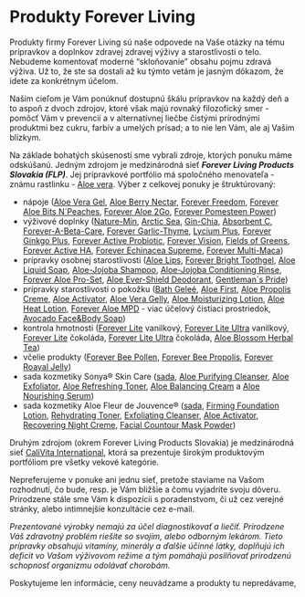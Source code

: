 Produkty Forever Living
=======================

Produkty firmy Forever Living sú naše odpovede na
Vaše otázky na tému prípravkov a doplnkov zdravej zdravej výživy a
starostlivosti o telo. Nebudeme komentovať moderné “skloňovanie” obsahu pojmu
zdravá výživa. Už to, že ste sa dostali až ku týmto vetám je jasným dôkazom, že
idete za konkrétnym účelom.

Našim cieľom je Vám ponúknuť dostupnú škálu prípravkov na každý deň a to aspoň z
dvoch zdrojov, ktoré však majú rovnaký filozofický smer - pomôcť Vám v prevencii
a v alternatívnej liečbe čistými prírodnými produktmi bez cukru, farbív a
umelých prísad; a to nie len Vám, ale aj Vašim blízkym.

Na základe bohatých skúseností sme vybrali zdroje, ktorých ponuku máme
odskúšanú. Jedným zdrojom je medzinárodná sieť ***Forever Living Products
Slovakia (FLP)***. Jej prípravkové portfólio má spoločného menovateľa - známu
rastlinku - [Aloe vera](../bylinky/aloe-vera). Výber
z celkovej ponuky je štruktúrovaný:

* nápoje ([Aloe Vera Gel](aloe-vera-gel), [Aloe Berry Nectar](aloe-berry-nectar), [Forever Freedom](forever-freedom), [Forever Aloe Bits N´Peaches](forever-aloe-bits-n%C2%B4peaches), [Forever Aloe 2Go](forever-aloe2go), [Forever Pomesteen Power](forever-pomesteen-power))
* výživové doplnky ([Nature-Min](nature-min), [Arctic Sea](arctic-sea-super-omega-3), [Gin-Chia](gin-chia), [Absorbent C](absorbent-c), [Forever-A-Beta-Care](a-beta-care), [Forever Garlic-Thyme](forever-garlic-thyme), [Lycium Plus](forever-licium-plus), [Forever Ginkgo Plus](forever-ginkgo-plus), [Forever Active Probiotic](forever-active-probiotic), [Forever Vision](forever-vision), [Fields of Greens](fields-of-greens), [Forever Active HA](forever-active-ha), [Forever Echinacea Supreme](forever-echinacea-supreme), [Forever Multi-Maca](forever-multi-maca))
* prípravky osobnej starostlivosti ([Aloe Lips](aloe-lips), [Forever Bright Toothgel](forever-bright-toothgel), [Aloe Liquid Soap](aloe-liquid-soap), [Aloe-Jojoba Shampoo](aloe-jojoba-shampoo), [Aloe-Jojoba Conditioning Rinse](aloe-jojoba-conditioning-rinse), [Forever Aloe Pro-Set](forever-aloe-pro-set), [Aloe Ever-Shield Deodorant](aloe-ever-shield), [Gentleman´s Pride](gentleman%C2%B4s-pride))
* prípravky starostlivosti o pokožku ([Bath Geleé](aloe-bath-gelee), [Aloe First](aloe-first), [Aloe Propolis Creme](aloe-propolis-creme), [Aloe Activator](aloe-activator), [Aloe Vera Gelly](aloe-vera-gelly), [Aloe Moisturizing Lotion](aloe-moisturizing-lotion), [Aloe Heat Lotion](aloe-heat-lotion-2), [Forever Aloe MPD](forever-aloe-mpd) - viac účelový čistiaci prostriedok, [Avocado Face&Body Soap](avocado-face-body-soap-avokadove-mydlo))
* kontrola hmotnosti ([Forever Lite](forever-lite-ultra) vanilkový, [Forever Lite Ultra](forever-lite-ultra-vanilka) vanilkový, [Forever Lite](forever-lite-k) čokoláda, [Forever Lite Ultra](forever-lite-ultra-cokolada) čokoláda, [Aloe Blossom Herbal Tea](aloe-blossom-herbal-tea))
* včelie produkty ([Forever Bee Pollen](forever-bee-pollen), [Forever Bee Propolis](forever-bee-propolis), [Forever Roayal Jelly](forever-royal-jelly))
* sada kozmetiky Sonya® Skin Care ([sada](sonya-skin-care), [Aloe Purifying Cleanser](aloe-purifying-cleanser), [Aloe Exfoliator](aloe-deep-cleansing-exfoliator), [Aloe Refreshing Toner](aloe-refreshing-toner), [Aloe Balancing Cream](aloe-balancing-cream) a [Aloe Nourishing Serum](aloe-nourishing-serum))
* sada kozmetiky Aloe Fleur de Jouvence® ([sada](aloe-fleur-de-juouvence), [Firming Foundation Lotion](firming-foundation-lotion), [Rehydrating Toner](rehydrating-toner), [Exfoliating Cleanser](exfoliating-cleanser), [Aloe Activator](aloe-activator), [Recovering Night Creme](recovering-night-creme), [Facial Countour Mask Powder](facial-contour-mask-powder))

Druhým zdrojom (okrem Forever Living  Products Slovakia) je medzinárodná sieť
[CaliVita International](../procvi), ktorá sa prezentuje
širokým produktovým portfóliom pre všetky vekové kategórie.

Nepreferujeme v ponuke ani jednu sieť, pretože staviame na Vašom rozhodnutí, čo
bude, resp. je Vám bližšie a čomu vyjadríte svoju dôveru. Prirodzene stále sme
Vám k dispozícii s poradenstvom, či už cez verejné stránky, alebo intimnejšie
konzultácie cez e-mail.

*Prezentované výrobky nemajú za účel diagnostikovať a liečiť. Prirodzene Váš
zdravotný problém riešite so svojím, alebo odborným lekárom. Tieto prípravky
obsahujú vitamíny, minerály a ďalšie účinné látky, doplňujú ich deficit vo Vašom
výživovom režime a tým pomáhajú posilňovať prirodzenú schopnosť organizmu
odolávať chorobám.*

Poskytujeme len informácie, ceny neuvádzame a produkty tu nepredávame, 
